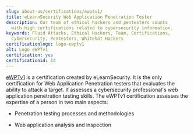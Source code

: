 ```yaml
---
slug: about-us/certifications/ewptv1/
title: eLearnSecurity Web Application Penetration Tester
description: Our team of ethical hackers and pentesters counts
  with high certifications related to cybersecurity information.
keywords: Fluid Attacks, Ethical Hackers, Team, Certifications,
  Cybersecurity, Pentesters, Whitehat Hackers
certificationlogo: logo-ewptv1
alt: Logo eWPTv1
certification: yes
certificationid: 14
---
```


[eWPTv1](https://elearnsecurity.com/product/ewpt-certification/)
is a certification created by eLearnSecurity.
It is the only certification for Web Application Penetration testers
that evaluates the ability to attack a target.
It assesses
a cybersecurity professional's web application penetration testing skills.
The eWPTv1 certification assesses the expertise of a person
in two main aspects:

- Penetration testing processes and methodologies

- Web application analysis and inspection
